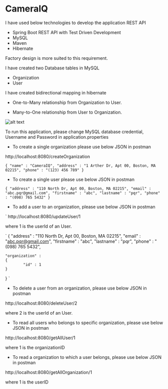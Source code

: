 # CameraIQ

I have used below technologies to develop the application REST API

* Spring Boot REST API with Test Driven Development
* MySQL
* Maven
* Hibernate

Factory design is more suited to this requirement.

I have created two Database tables in MySQL

* Organization
* User

I have created bidirectional mapping in hibernate

* One-to-Many relationship from Organization to User.

* Many-to-One relationship from User to Organization.




![alt text](https://user-images.githubusercontent.com/46467710/67491976-bddb0500-f643-11e9-8e07-f504315466e0.png)

To run this application, please change MySQL database credential, Username and Password in application.properties

* To create a single organization please use below JSON in postman

http://localhost:8080/createOrganization

`
{
	"name" : "CameraIQ",
	"address" : "1 Arther Dr, Apt 00, Boston, MA 02215",
	"phone" : "(123) 456 789"
}
`

* To create a single user please use below JSON in postman

`
{
	"address" : "110 North Dr, Apt 00, Boston, MA 02215",
	"email" : "abc.pqr@gmail.com",
	"firstname" : "abc",
	"lastname" : "pqr",
	"phone" : "(098) 765 5432"
}
`

* To add a user to an organization, please use below JSON in postman

`
http://localhost:8080/updateUser/1

where 1 is the userId of an User.

`
{
	"address" : "110 North Dr, Apt 00, Boston, MA 02215",
	"email" : "abc.pqr@gmail.com",
	"firstname" : "abc",
	"lastname" : "pqr",
	"phone" : "(098) 765 5432",
	
	"organization" :
	{
			"id" : 1
	}
}
`

* To delete a user from an organization, please use below JSON in postman

http://localhost:8080/deleteUser/2

where 2 is the userId of an User.

* To read all users who belongs to specific organization, please use below JSON in postman

http://localhost:8080/getAllUser/1

where 1 is the organizationID

* To read a organization to which a user belongs, please use below JSON in postman

http://localhost:8080/getAllOrganization/1

where 1 is the userID
